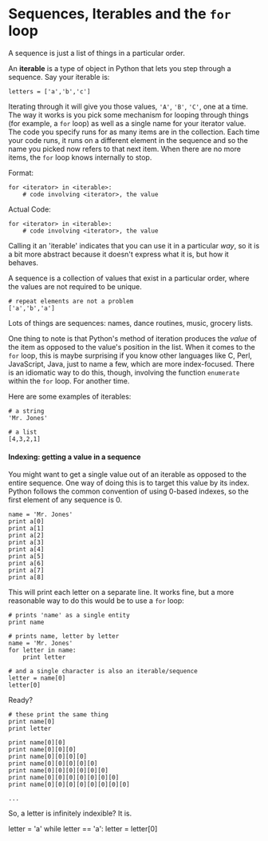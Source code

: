 # Sequences, Iterables and the `for` loop

A sequence is just a list of things in a particular order.

An **iterable** is a type of object in Python that lets you step through a sequence. Say your iterable is:

    letters = ['a','b','c'] 


Iterating through it will give you those values, `'A'`, `'B'`, `'C'`, one at a time. The way it works is you pick some mechanism for looping through things (for example, a `for` loop) as well as a single name for your iterator value. The code you specify runs for as many items are in the collection. Each time your code runs, it runs on a different element in the sequence and so the name you picked now refers to that next item. When there are no more items, the `for` loop knows internally to stop. 

Format: 

    for <iterator> in <iterable>:
        # code involving <iterator>, the value

Actual Code: 

    for <iterator> in <iterable>:
        # code involving <iterator>, the value

Calling it an 'iterable' indicates that you can use it in a particular *way*, so it is a bit more abstract because it doesn't express what it is, but how it behaves.

A sequence is a collection of values that exist in a particular order, where the values are not required to be unique. 

    # repeat elements are not a problem
    ['a','b','a']

Lots of things are sequences: names, dance routines, music, grocery lists.

One thing to note is that Python's method of iteration produces the *value* of the item as opposed to the value's position in the list. When it comes to the `for` loop, this is maybe surprising if you know other languages like C, Perl, JavaScript, Java, just to name a few, which are more index-focused. There is an idiomatic way to do this, though, involving the function `enumerate` within the `for` loop. For another time.

Here are some examples of iterables: 

    # a string
    'Mr. Jones'

    # a list
    [4,3,2,1]
 
#### Indexing: getting a value in a sequence

You might want to get a single value out of an iterable as opposed to the entire sequence. One way of doing this is to target this value by its index. Python follows the common convention of using 0-based indexes, so the first element of any sequence is 0. 

    name = 'Mr. Jones'
    print a[0]
    print a[1]
    print a[2]
    print a[3]
    print a[4]
    print a[5]
    print a[6]
    print a[7]
    print a[8]

This will print each letter on a separate line. It works fine, but a more reasonable way to do this would be to use a `for` loop:

    # prints 'name' as a single entity
    print name

    # prints name, letter by letter
    name = 'Mr. Jones'
    for letter in name:
        print letter

    # and a single character is also an iterable/sequence
    letter = name[0]
    letter[0]

Ready? 


    # these print the same thing
    print name[0]
    print letter

    print name[0][0]
    print name[0][0][0]
    print name[0][0][0][0]
    print name[0][0][0][0][0]
    print name[0][0][0][0][0][0]
    print name[0][0][0][0][0][0][0]
    print name[0][0][0][0][0][0][0][0]

    ...

So, a letter is infinitely indexible? It is.

  letter = 'a'
  while letter == 'a':
      letter = letter[0] 
